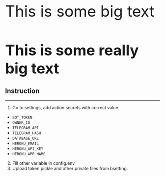 <span style="font-size: 50px;">This is some big text</span>

<h1 style="font-size: 48px;">This is some really big text</h1>

##    **Instruction** 
_____________________
1. Go to settings, add action secrets with correct value.
* `BOT_TOKEN` 
* `OWNER_ID` 
* `TELEGRAM_API` 
* `TELEGRAM_HASH`
* `DATABASE_URL` 
* `HEROKU_EMAIL` 
* `HEROKU_API_KEY` 
* `HEROKU_APP_NAME`

2. Fill other variable in config.env
3. Upload token.pickle and other private files from bsetting.



